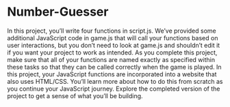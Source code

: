 # Number-Guesser
In this project, you’ll write four functions in script.js. 
We’ve provided some additional JavaScript code in game.js that will call your functions based on user interactions, 
but you don’t need to look at game.js and shouldn’t edit it if you want your project to work as intended. 
As you complete this project, make sure that all of your functions are named exactly as specified within these tasks so that they can be called correctly 
when the game is played. 
In this project, your JavaScript functions are incorporated into a website that also uses HTML/CSS. 
You’ll learn more about how to do this from scratch as you continue your JavaScript journey. 
Explore the completed version of the project to get a sense of what you’ll be building.
